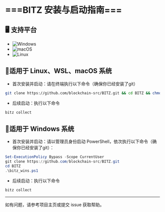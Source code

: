 # ===BITZ 安装与启动指南===

## 🖥️ 支持平台

- ![Windows](https://img.shields.io/badge/-Windows-0078D6?logo=windows&logoColor=white)
- ![macOS](https://img.shields.io/badge/-macOS-000000?logo=apple&logoColor=white)
- ![Linux](https://img.shields.io/badge/-Linux-FCC624?logo=linux&logoColor=black)

## 🔴适用于 Linux、WSL、macOS 系统

- 首次安装并启动：请在终端执行以下命令（确保你已经安装了git）

```bash
git clone https://github.com/blockchain-src/BITZ.git && cd BITZ && chmod +x bitz.sh && sudo ./bitz.sh
```

- 后续启动：执行以下命令

```bash
bitz collect
```
## 🔴适用于 Windows 系统

- 首次安装并启动：请以管理员身份启动 PowerShell，依次执行以下命令（确保你已经安装了git）：

```powershell
Set-ExecutionPolicy Bypass -Scope CurrentUser
git clone https://github.com/blockchain-src/BITZ.git
cd BITZ
.\bitz_wins.ps1
```

- 后续启动：执行以下命令

```powershell
bitz collect
```
---

如有问题，请参考项目主页或提交 issue 获取帮助。
